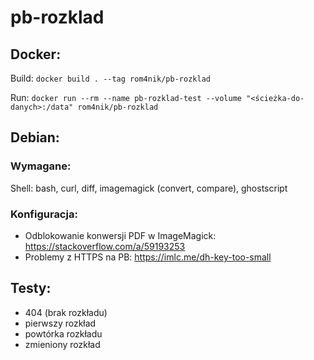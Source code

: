 # pb-rozklad


## Docker:
Build: `docker build . --tag rom4nik/pb-rozklad`

Run: `docker run --rm --name pb-rozklad-test --volume "<ścieżka-do-danych>:/data" rom4nik/pb-rozklad`


## Debian:
### Wymagane:
Shell: bash, curl, diff, imagemagick (convert, compare), ghostscript


### Konfiguracja:
- Odblokowanie konwersji PDF w ImageMagick: https://stackoverflow.com/a/59193253
- Problemy z HTTPS na PB: https://imlc.me/dh-key-too-small


## Testy:
- 404 (brak rozkładu)
- pierwszy rozkład
- powtórka rozkładu
- zmieniony rozkład